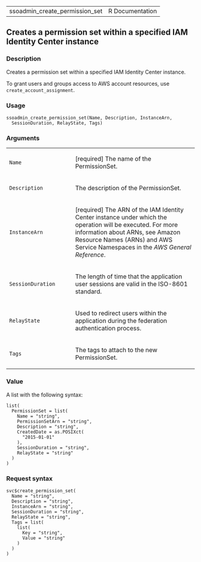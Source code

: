<table style="width: 100%;">
<tbody>
<tr class="odd">
<td>ssoadmin_create_permission_set</td>
<td style="text-align: right;">R Documentation</td>
</tr>
</tbody>
</table>

## Creates a permission set within a specified IAM Identity Center instance

### Description

Creates a permission set within a specified IAM Identity Center
instance.

To grant users and groups access to AWS account resources, use
`create_account_assignment`.

### Usage

    ssoadmin_create_permission_set(Name, Description, InstanceArn,
      SessionDuration, RelayState, Tags)

### Arguments

<table>
<colgroup>
<col style="width: 35%" />
<col style="width: 65%" />
</colgroup>
<tbody>
<tr class="odd">
<td><code id="ssoadmin_create_permission_set_:_Name">Name</code></td>
<td><p>[required] The name of the PermissionSet.</p></td>
</tr>
<tr class="even">
<td><code
id="ssoadmin_create_permission_set_:_Description">Description</code></td>
<td><p>The description of the PermissionSet.</p></td>
</tr>
<tr class="odd">
<td><code
id="ssoadmin_create_permission_set_:_InstanceArn">InstanceArn</code></td>
<td><p>[required] The ARN of the IAM Identity Center instance under
which the operation will be executed. For more information about ARNs,
see Amazon Resource Names (ARNs) and AWS Service Namespaces in the
<em>AWS General Reference</em>.</p></td>
</tr>
<tr class="even">
<td><code
id="ssoadmin_create_permission_set_:_SessionDuration">SessionDuration</code></td>
<td><p>The length of time that the application user sessions are valid
in the ISO-8601 standard.</p></td>
</tr>
<tr class="odd">
<td><code
id="ssoadmin_create_permission_set_:_RelayState">RelayState</code></td>
<td><p>Used to redirect users within the application during the
federation authentication process.</p></td>
</tr>
<tr class="even">
<td><code id="ssoadmin_create_permission_set_:_Tags">Tags</code></td>
<td><p>The tags to attach to the new PermissionSet.</p></td>
</tr>
</tbody>
</table>

### Value

A list with the following syntax:

    list(
      PermissionSet = list(
        Name = "string",
        PermissionSetArn = "string",
        Description = "string",
        CreatedDate = as.POSIXct(
          "2015-01-01"
        ),
        SessionDuration = "string",
        RelayState = "string"
      )
    )

### Request syntax

    svc$create_permission_set(
      Name = "string",
      Description = "string",
      InstanceArn = "string",
      SessionDuration = "string",
      RelayState = "string",
      Tags = list(
        list(
          Key = "string",
          Value = "string"
        )
      )
    )

